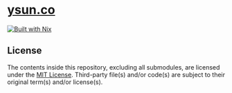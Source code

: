 # [ysun.co](https://ysun.co)

[![Built with Nix](https://builtwithnix.org/badge.svg)](https://builtwithnix.org)

## License

The contents inside this repository, excluding all submodules, are licensed under the [MIT License](license.txt).
Third-party file(s) and/or code(s) are subject to their original term(s) and/or license(s).

